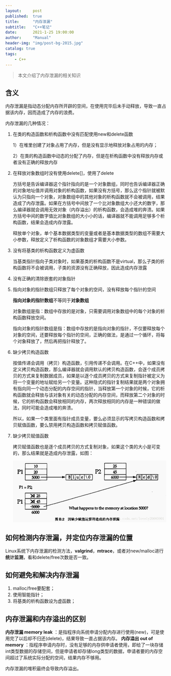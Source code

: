 ```yaml
---
layout:     post
published:  true
title:      "内存泄漏"
subtitle:   "C++笔记"
date:       2021-1-25 19:00:00
author:     "Manual"
header-img: "img/post-bg-2015.jpg"
catalog: true
tags:
    - C++
---
```


> 本文介绍了内存泄漏的相关知识

## 含义

内存泄漏是指动态分配内存所开辟的空间，在使用完毕后未手动释放，导致一直占据该内存，因而造成了内存的浪费。

内存泄漏的几种情况：

1. 在类的构造函数和析构函数中没有匹配使用new和delete函数

   1）在堆里创建了对象占用了内存，但是没有显示地释放对象占用的内存；

   2）在类的构造函数中动态的分配了内存，但是在析构函数中没有释放内存或者没有正确的释放内存

2. 在释放对象数组时没有使用delete\[\]，使用了delete

   方括号是告诉编译器这个指针指向的是一个对象数组，同时也告诉编译器正确的对象地址值并调用对象的析构函数，如果没有方括号，那么这个指针就被默认为只指向一个对象，对象数组中的其他对象的析构函数就不会被调用，结果造成了内存泄露。如果在方括号中间放了一个比对象数组大小还大的数字，那么编译器就会调用无效对象（内存溢出）的析构函数，会造成堆的奔溃。如果方括号中间的数字值比对象数组的大小小的话，编译器就不能调用足够多个析构函数，结果会造成内存泄露。

   释放单个对象，单个基本数据类型的变量或者是基本数据类型的数组不需要大小参数，释放定义了析构函数的对象数组才需要大小参数。

3. 没有将基类的析构函数定义为虚函数

   当基类指针指向子类对象时，如果基类的析构函数不是virtual，那么子类的析构函数将不会被调用，子类的资源没有正确释放，因此造成内存泄露

4. 没有正确的清除嵌套的对象指针

5. 指向对象的指针数组只释放了每个对象的空间，没有释放每个指针的空间

   **指向对象的指针数组**不等同于**对象数组**

   对象数组是指：数组中存放的是对象，只需要调用对象数组中的每个对象的析构函数释放空间。

   指向对象的指针数组是指：数组中存放的是指向对象的指针，不仅要释放每个对象的空间，还要释放每个指针的空间，正确的做法，是通过一个循环，将每个对象释放了，然后再把指针释放了。

6. 缺少拷贝构造函数

   按值传递会调用（拷贝）构造函数，引用传递不会调用。在C++中，如果没有定义拷贝构造函数，那么编译器就会调用默认的拷贝构造函数，会逐个成员拷贝的方式来复制数据成员，如果是以逐个成员拷贝的方式来复制指针被定义为将一个变量的地址赋给另一个变量。这种隐式的指针复制结果就是两个对象拥有指向同一个动态分配的内存空间的指针，当释放第一个对象的时候，它的析构函数就会释放与该对象有关的动态分配的内存空间，而释放第二个对象的时候，它的析构函数会释放相同的内存，两次释放相同的内存是一种错误的做法，同时可能会造成堆的奔溃。

   所以，如果一个类里面有指针成员变量，要么必须显示的写拷贝构造函数和拷贝赋值函数，要么禁用拷贝构造函数和拷贝赋值函数。

7. 缺少拷贝赋值函数

   拷贝赋值函数也是逐个成员拷贝的方式复制对象，如果这个类的大小是可变的，那么结果就是造成内存泄露，如图：

   ![因缺少赋值运算符造成的内存泄漏](/img/img-post/因缺少赋值运算符造成的内存泄漏.png)

## 如何检测内存泄漏，并定位内存泄漏的位置

Linux系统下内存泄漏的检测方法，**valgrind**，**mtrace**，或者对new/malloc进行**统计监测**，看和delete/free次数是否一致。

## 如何避免和解决内存泄漏

1. malloc/free要配套；
2. 使用智能指针；
3. 将基类的析构函数设为虚函数；

## 内存泄漏和内存溢出的区别

**内存泄漏 memory leak** ：是指程序向系统申请分配内存进行使用(new)，可是使用完了以后却不归还(delete)，结果导致一直占据该内存。
**内存溢出 out of memory** ：指程序申请内存时，没有足够的内存供申请者使用，即给了一块存储int类型数据的存储空间，但是申请者却存储long类型的数据，申请者要的内存空间超过了系统实际分配的空间，结果内存不够用。

内存泄漏的堆积最终会导致内存溢出。





